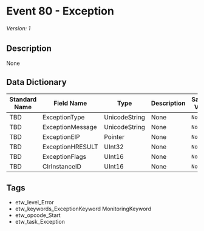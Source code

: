 # Event 80 - Exception
###### Version: 1

## Description
None

## Data Dictionary
|Standard Name|Field Name|Type|Description|Sample Value|
|---|---|---|---|---|
|TBD|ExceptionType|UnicodeString|None|`None`|
|TBD|ExceptionMessage|UnicodeString|None|`None`|
|TBD|ExceptionEIP|Pointer|None|`None`|
|TBD|ExceptionHRESULT|UInt32|None|`None`|
|TBD|ExceptionFlags|UInt16|None|`None`|
|TBD|ClrInstanceID|UInt16|None|`None`|

## Tags
* etw_level_Error
* etw_keywords_ExceptionKeyword MonitoringKeyword
* etw_opcode_Start
* etw_task_Exception